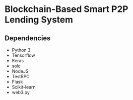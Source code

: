 # Blockchain-Based Smart P2P Lending System

## Dependencies
- Python 3
- Tensorflow
- Keras
- solc
- NodeJS
- TestRPC
- Flask
- Scikit-learn
- web3.py